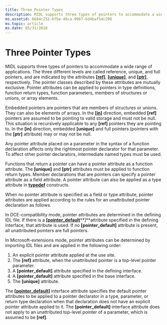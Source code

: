 ```yaml
---
title: Three Pointer Types
description: MIDL supports three types of pointers to accommodate a wide range of applications.
ms.assetid: 6684c252-6fbe-49ca-9967-6d4baf5dc298
ms.topic: article
ms.date: 05/31/2018
---
```


# Three Pointer Types

MIDL supports three types of pointers to accommodate a wide range of applications. The three different levels are called reference, unique, and full pointers, and are indicated by the attributes **\[**[**ref**](https://docs.microsoft.com/windows/desktop/Midl/ref)**\]**, **\[**[**unique**](https://docs.microsoft.com/windows/desktop/Midl/unique)**\]**, and **\[**[**ptr**](https://docs.microsoft.com/windows/desktop/Midl/ptr)**\]**, respectively. The pointer classes described by these attributes are mutually exclusive. Pointer attributes can be applied to pointers in type definitions, function return types, function parameters, members of structures or unions, or array elements.

Embedded pointers are pointers that are members of structures or unions. They can also be elements of arrays. In the **\[**[**in**](https://docs.microsoft.com/windows/desktop/Midl/in)**\]** direction, embedded **\[ref\]** pointers are assumed to be pointing to valid storage and must not be null. This situation is recursively applicable to any **\[ref\]** pointers they are pointing to. In the **\[in\]** direction, embedded **\[unique\]** and full pointers (pointers with the **\[ptr\]** attribute) may or may not be null.

Any pointer attribute placed on a parameter in the syntax of a function declaration affects only the rightmost pointer declarator for that parameter. To affect other pointer declarators, intermediate named types must be used.

Functions that return a pointer can have a pointer attribute as a function attribute. The **\[unique\]** and **\[ptr\]** attributes must be applied to function return types. Member declarations that are pointers can specify a pointer attribute as a field attribute. A pointer attribute can also be applied as a type attribute in [**typedef**](https://docs.microsoft.com/windows/desktop/Midl/typedef) constructs.

When no pointer attribute is specified as a field or type attribute, pointer attributes are applied according to the rules for an unattributed pointer declaration as follows.

In DCE-compatibility mode, pointer attributes are determined in the defining IDL file. If there is a **\[**[**pointer\_default**](https://docs.microsoft.com/windows/desktop/Midl/pointer-default)**\]**attribute specified in the defining interface, that attribute is used. If no **\[pointer\_default\]** attribute is present, all unattributed pointers are full pointers.

In Microsoft-extensions mode, pointer attributes can be determined by importing IDL files and are applied in the following order:

1.  An explicit pointer attribute applied at the use site.
2.  The **\[ref\]** attribute, when the unattributed pointer is a top-level pointer parameter.
3.  A **\[pointer\_default\]** attribute specified in the defining interface.
4.  A **\[pointer\_default\]** attribute specified in the base interface.
5.  The **\[unique\]** attribute.

The **\[**[**pointer\_default**](https://docs.microsoft.com/windows/desktop/Midl/pointer-default)**\]** interface attribute specifies the default pointer attributes to be applied to a pointer declarator in a type, parameter, or return type declaration when that declaration does not have an explicit pointer attribute applied to it. The **\[pointer\_default\]** interface attribute does not apply to an unattributed top-level pointer of a parameter, which is assumed to be **\[ref\]**.

 

 




